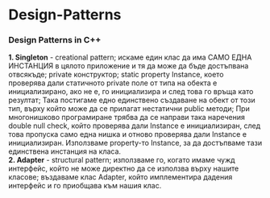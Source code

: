 # Design-Patterns
### Design Patterns in C++
**1. Singleton** - creational pattern; искаме един клас да има САМО ЕДНА ИНСТАНЦИЯ в цялото приложение и тя да може да бъде достъпвана отвсякъде;  private конструктор; static property Instance, което проверява дали статичното private поле от типа на обекта е инициализирано, ако не е, го инициализира и след това го връща като резултат; Така постигаме едно единствено създаване на обект от този тип, върху който може да се прилагат нестатични public методи; При многонишково програмиране трябва да се направи така наречения double null check, който проверява дали Instance е инициализиран, след това пропуска само една нишка и отново проверява дали Instance е инициализиран. Използваме property-то Instance, за да достъпваме тази единствена инстанция на класа.<br />
**2. Adapter** - structural pattern; използваме го, когато имаме чужд интерфейс, който не може директно да се използва върху нашите класове; въздаваме клас Аdapter, който имплементира дадения интерфейс и го приобщава към нашия клас.
